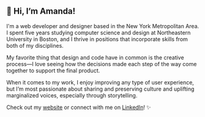 ## 👋 Hi, I’m Amanda!
I'm a web developer and designer based in the New York Metropolitan Area.
I spent five years studying computer science and design at Northeastern University in Boston, and I thrive in positions that incorporate skills from both of my disciplines.

My favorite thing that design and code have in common is the creative process—I love seeing how the decisions made each step of the way come together to support the final product.

When it comes to my work, I enjoy improving any type of user experience, but I’m most passionate about sharing and preserving culture and uplifting marginalized voices, especially through storytelling.

Check out my [website](https://amandaescaba.com/) or connect with me on [LinkedIn](https://www.linkedin.com/in/aescaba/)! ✨

<!---
aescaba/aescaba is a ✨ special ✨ repository because its `README.md` (this file) appears on your GitHub profile.
You can click the Preview link to take a look at your changes.
--->
